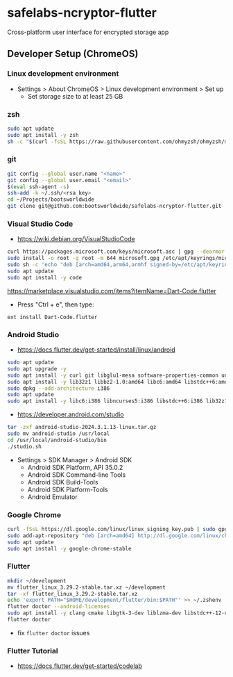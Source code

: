 # safelabs-ncryptor-flutter

Cross-platform user interface for encrypted storage app

## Developer Setup (ChromeOS)

### Linux development environment

* Settings > About ChromeOS > Linux development environment > Set up
    * Set storage size to at least 25 GB

### zsh

```bash
sudo apt update
sudo apt install -y zsh
sh -c "$(curl -fsSL https://raw.githubusercontent.com/ohmyzsh/ohmyzsh/master/tools/install.sh)"
```

### git

```bash
git config --global user.name "<name>"
git config --global user.email "<email>"
$(eval ssh-agent -s)
ssh-add -k ~/.ssh/<rsa key>
cd ~/Projects/bootsworldwide
git clone git@github.com:bootsworldwide/safelabs-ncryptor-flutter.git
```

### Visual Studio Code

* https://wiki.debian.org/VisualStudioCode

```bash
curl https://packages.microsoft.com/keys/microsoft.asc | gpg --dearmor > microsoft.gpg
sudo install -o root -g root -m 644 microsoft.gpg /etc/apt/keyrings/microsoft-archive-keyring.gpg
sudo sh -c 'echo "deb [arch=amd64,arm64,armhf signed-by=/etc/apt/keyrings/microsoft-archive-keyring.gpg] https://packages.microsoft.com/repos/code stable main" > /etc/apt/sources.list.d/vscode.list'
sudo apt update
sudo apt install -y code
```

https://marketplace.visualstudio.com/items?itemName=Dart-Code.flutter

* Press "Ctrl + e", then type:

```text
ext install Dart-Code.flutter
```

### Android Studio

* https://docs.flutter.dev/get-started/install/linux/android

```bash
sudo apt update
sudo apt upgrade -y
sudo apt install -y curl git libglu1-mesa software-properties-common unzip xz-utils unzip zip
sudo apt install -y lib32z1 libbz2-1.0:amd64 libc6:amd64 libstdc++6:amd64
sudo dpkg --add-architecture i386
sudo apt update
sudo apt install -y libc6:i386 libncurses5:i386 libstdc++6:i386 lib32z1 libbz2-1.0:i386
```

* https://developer.android.com/studio

```bash
tar -zxf android-studio-2024.3.1.13-linux.tar.gz
sudo mv android-studio /usr/local 
cd /usr/local/android-studio/bin 
./studio.sh
```

* Settings > SDK Manager > Android SDK
    * Android SDK Platform, API 35.0.2
    * Android SDK Command-line Tools
    * Android SDK Build-Tools
    * Android SDK Platform-Tools
    * Android Emulator

### Google Chrome

```bash
curl -fSsL https://dl.google.com/linux/linux_signing_key.pub | sudo gpg --dearmor | sudo tee /usr/share/keyrings/google-chrome.gpg >> /dev/null
sudo add-apt-repository "deb [arch=amd64] http://dl.google.com/linux/chrome/deb/ stable main"
sudo apt update
sudo apt install -y google-chrome-stable
```

### Flutter

```bash
mkdir ~/development
mv flutter_linux_3.29.2-stable.tar.xz ~/development
tar -xf flutter_linux_3.29.2-stable.tar.xz
echo 'export PATH="$HOME/development/flutter/bin:$PATH"' >> ~/.zshenv
flutter doctor --android-licenses
sudo apt install -y clang cmake libgtk-3-dev liblzma-dev libstdc++-12-dev ninja-build pkg-config
flutter doctor
```

* fix `flutter doctor` issues

### Flutter Tutorial

* https://docs.flutter.dev/get-started/codelab

